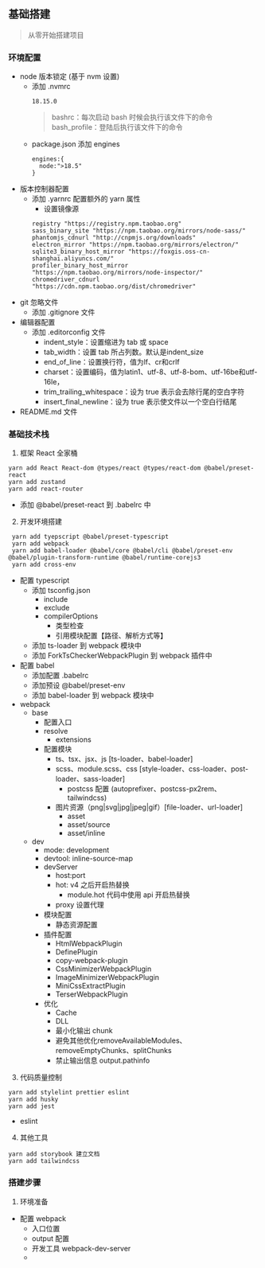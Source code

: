 ## 基础搭建

> 从零开始搭建项目

### 环境配置

- node 版本锁定 (基于 nvm 设置)
  - 添加 .nvmrc
    ```
    18.15.0
    ```
    > bashrc：每次启动 bash 时候会执行该文件下的命令  
    bash_profile：登陆后执行该文件下的命令
  - package.json 添加 engines
    ```
    engines:{
      node:">18.5"
    }
    ```
- 版本控制器配置
  - 添加 .yarnrc 配置额外的 yarn 属性
    - 设置镜像源
    ```
    registry "https://registry.npm.taobao.org"
    sass_binary_site "https://npm.taobao.org/mirrors/node-sass/"
    phantomjs_cdnurl "http://cnpmjs.org/downloads"
    electron_mirror "https://npm.taobao.org/mirrors/electron/"
    sqlite3_binary_host_mirror "https://foxgis.oss-cn-shanghai.aliyuncs.com/"
    profiler_binary_host_mirror "https://npm.taobao.org/mirrors/node-inspector/"
    chromedriver_cdnurl "https://cdn.npm.taobao.org/dist/chromedriver"
    ```
- git 忽略文件
  - 添加 .gitignore 文件
- 编辑器配置
  - 添加 .editorconfig 文件
    - indent_style：设置缩进为 tab 或 space
    - tab_width：设置 tab 所占列数。默认是indent_size
    - end_of_line：设置换行符，值为lf、cr和crlf
    - charset：设置编码，值为latin1、utf-8、utf-8-bom、utf-16be和utf-16le，
    - trim_trailing_whitespace：设为 true 表示会去除行尾的空白字符
    - insert_final_newline：设为 true 表示使文件以一个空白行结尾
- README.md 文件

### 基础技术栈

1. 框架 React 全家桶

  ```
  yarn add React React-dom @types/react @types/react-dom @babel/preset-react
  yarn add zustand
  yarn add react-router
  ```

- 添加 @babel/preset-react 到 .babelrc 中

2. 开发环境搭建

  ```
   yarn add tyepscript @babel/preset-typescript
   yarn add webpack
   yarn add babel-loader @babel/core @babel/cli @babel/preset-env @babel/plugin-transform-runtime @babel/runtime-corejs3
   yarn add cross-env
  ```

- 配置 typescript
  - 添加 tsconfig.json
    - include
    - exclude
    - compilerOptions
      - 类型检查
      - 引用模块配置【路径、解析方式等】
  - 添加 ts-loader 到 webpack 模块中
  - 添加 ForkTsCheckerWebpackPlugin 到 webpack 插件中
- 配置 babel
  - 添加配置 .babelrc
  - 添加预设 @babel/preset-env
  - 添加 babel-loader 到 webpack 模块中
- webpack
  - base
    - 配置入口
    - resolve
      - extensions
    - 配置模块
      - ts、tsx、jsx、js [ts-loader、babel-loader]
      - scss、module.scss、css [style-loader、css-loader、post-loader、sass-loader]
        - postcss 配置 (autoprefixer、postcss-px2rem、tailwindcss)
      - 图片资源（png|svg|jpg|jpeg|gif）[file-loader、url-loader]
        - asset
        - asset/source
        - asset/inline
  - dev
    - mode: development
    - devtool: inline-source-map
    - devServer
      - host:port
      - hot: v4 之后开启热替换
        - module.hot 代码中使用 api 开启热替换
      - proxy 设置代理
    - 模块配置
      - 静态资源配置
    - 插件配置
      - HtmlWebpackPlugin
      - DefinePlugin
      - copy-webpack-plugin
      - CssMinimizerWebpackPlugin
      - ImageMinimizerWebpackPlugin
      - MiniCssExtractPlugin
      - TerserWebpackPlugin
    - 优化
      - Cache
      - DLL
      - 最小化输出 chunk
      - 避免其他优化removeAvailableModules、removeEmptyChunks、splitChunks
      - 禁止输出信息 output.pathinfo


3. 代码质量控制

  ```
  yarn add stylelint prettier eslint
  yarn add husky
  yarn add jest
  ```
- eslint

4. 其他工具

  ```
  yarn add storybook 建立文档
  yarn add tailwindcss 
  ```

### 搭建步骤

1. 环境准备

- 配置 webpack
  - 入口位置
  - output 配置
  - 开发工具 webpack-dev-server
  - 


